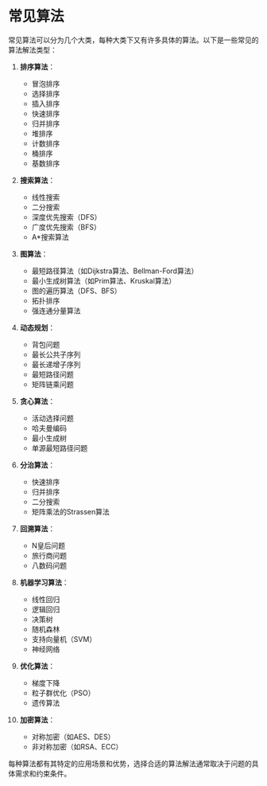 # 常见算法

常见算法可以分为几个大类，每种大类下又有许多具体的算法。以下是一些常见的算法解法类型：

1. **排序算法**：
   - 冒泡排序
   - 选择排序
   - 插入排序
   - 快速排序
   - 归并排序
   - 堆排序
   - 计数排序
   - 桶排序
   - 基数排序

2. **搜索算法**：
   - 线性搜索
   - 二分搜索
   - 深度优先搜索（DFS）
   - 广度优先搜索（BFS）
   - A*搜索算法

3. **图算法**：
   - 最短路径算法（如Dijkstra算法、Bellman-Ford算法）
   - 最小生成树算法（如Prim算法、Kruskal算法）
   - 图的遍历算法（DFS、BFS）
   - 拓扑排序
   - 强连通分量算法

4. **动态规划**：
   - 背包问题
   - 最长公共子序列
   - 最长递增子序列
   - 最短路径问题
   - 矩阵链乘问题

5. **贪心算法**：
   - 活动选择问题
   - 哈夫曼编码
   - 最小生成树
   - 单源最短路径问题

6. **分治算法**：
   - 快速排序
   - 归并排序
   - 二分搜索
   - 矩阵乘法的Strassen算法

7. **回溯算法**：
   - N皇后问题
   - 旅行商问题
   - 八数码问题

8. **机器学习算法**：
   - 线性回归
   - 逻辑回归
   - 决策树
   - 随机森林
   - 支持向量机（SVM）
   - 神经网络

9. **优化算法**：
   - 梯度下降
   - 粒子群优化（PSO）
   - 遗传算法

10. **加密算法**：
    - 对称加密（如AES、DES）
    - 非对称加密（如RSA、ECC）

每种算法都有其特定的应用场景和优势，选择合适的算法解法通常取决于问题的具体需求和约束条件。
